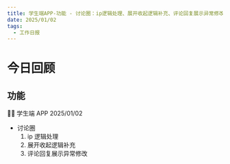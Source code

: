 ```yaml
---
title: 学生端APP-功能 - 讨论圈：ip逻辑处理、展开收起逻辑补充、评论回复展示异常修改
date: 2025/01/02
tags:
  - 工作日报
---
```


# 今日回顾

## 功能

👨‍🏫 学生端 APP 2025/01/02

- 讨论圈
  1. ip 逻辑处理
  2. 展开收起逻辑补充
  3. 评论回复展示异常修改
